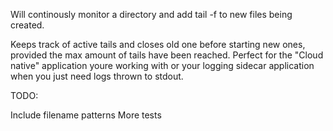 Will continously monitor a directory and add tail -f to new files being created.

Keeps track of active tails and closes old one before starting new ones, provided the max amount of tails have been reached.
Perfect for the "Cloud native" application youre working with or your logging sidecar application when you just need logs thrown to stdout.

TODO: 

Include filename patterns
More tests
